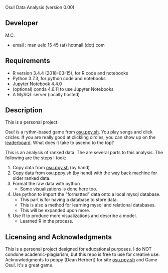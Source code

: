 Osu! Data Analysis (version 0.00)

Developer
----------------------------------------------------------------
M.C. 
- email : man uelc 15 45 (at) hotmail (dot) com

Requirements
----------------------------------------------------------------
- R version 3.4.4 (2018-03-15), for R code and notebooks
- Python 3.7.3, for python code and notebooks
- Jupyter Notebook 4.4.0
- (optional) conda 4.6.11 to use Jupyter Notebooks
- A MySQL server (locally hosted)
 

Description
----------------------------------------------------------------
This is a personal project.

Osu! is a rythm-based game from [osu.ppy.sh](https://osu.ppy.sh/home). You play songs and click cricles. If you are really good at clickling circles, you can show up on the [leaderboard](https://osu.ppy.sh/rankings/osu/performance). What does it take to ascend to the top?

This is an analysis of ranked data. The are several parts to this analysis. The following are the steps I took:
1. Copy data from [osu.ppy.sh](https://osu.ppy.sh/rankings/osu/performance) (by hand)
2. Copy data from osu.pppy.sh (by hand) with the way back machine for older ranked data. 
3. Format the raw data with python
	- Some visualizations is done here too.
4. Use python to import the "formatted" data onto a local mysql database. 
	- This part is for having a database to store data. 
	- This is also a method for learning mysql and relational databases. 
	- This will be expanded upon more. 
5. Use R to produce more visualizations and describe a model. 
	- Learned R in the process.


Licensing and Acknowledgments 
----------------------------------------------------------------
This is a personal project designed for educational purposes. I do NOT condone academic-plagiarism, but this repo is free to use for creative use.
Acknowledgments to peppy (Dean Herbert) for site [osu.ppy.sh](https://osu.ppy.sh/home) and Game Osu!. It's a great game. 

